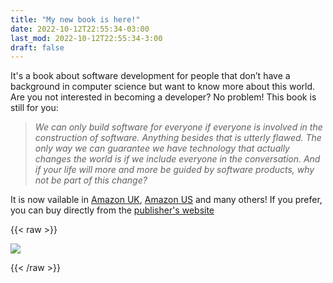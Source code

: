 ```yaml
---
title: "My new book is here!"
date: 2022-10-12T22:55:34-03:00
last_mod: 2022-10-12T22:55:34-3:00
draft: false
---
```


It's a book about software development for people that don’t have a background in computer science but want to know more about this world. Are you not interested in becoming a developer? No problem! This book is still for you:

> *We can only build software for everyone if everyone is involved in the construction of software. Anything besides that is utterly flawed. The only way we can guarantee we have technology that actually changes the world is if we include everyone in the conversation. And if your life will more and more be guided by software products, why not be part of this change?*


It is now vailable in [Amazon UK](https://amzn.to/3TjQjv3), [Amazon US](https://amzn.to/3hX0OYi ) and many others! If you prefer, you can buy directly from the [publisher's website](https://link.springer.com/book/10.1007/978-1-4842-8969-3)

{{< raw >}}

<a class="nav-link" href="https://amzn.to/3XoG5fR"><img src="/assets/img/book/cover.png#center" style="max-height: 400px"></a>

{{< /raw >}}

